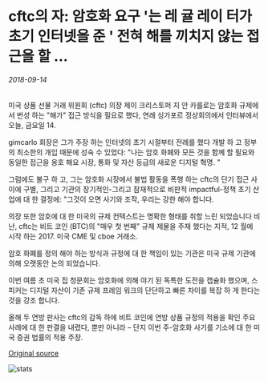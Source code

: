 # cftc의 자: 암호화 요구 '는 레 귤 레이 터가 초기 인터넷을 준 ' 전혀 해를 끼치지 않는 접근을 할 ...

###### 2018-09-14

미국 상품 선물 거래 위원회 (cftc) 의장 제이 크리스토퍼 지 안 카를로는 암호화 규제에서 번성 하는 "해가" 접근 방식을 필요로 했다, 연례 싱가포르 정상회의에서 인터뷰에서 오늘, 금요일 14.

gimcarlo 회장은 그가 주장 하는 인터넷의 초기 시절부터 전례를 했다 개발 하 고 정부의 최소한의 개입 때문에 성숙 수 있었다: "나는 암호 화폐와 모든 것을 함께 할 필요와 동일한 접근을 옹호 해요 시장, 통화 및 자산 등급의 새로운 디지털 혁명. "

그럼에도 불구 하 고, 그는 암호화 시장에서 불법 활동을 폭행 하는 cftc의 단기 접근 사이에 구별, 그리고 기관의 장기적인-그리고 잠재적으로 비판적 impactful-정책 초기 산업에 대 한 결정에: "그것이 오면 사기와 조작, 우리는 강한 해야 합니다.

의장 또한 암호에 대 한 미국의 규제 컨텍스트는 명확한 형태를 취할 느린 되었습니다 비난, cftc는 비트 코인 (BTC)의 "매우 첫 번째" 규제 제물을 주재 했다는 지적, 12 월에 시작 하는 2017. 미국 CME 및 cboe 거래소.

암호 화폐를 정의 해야 하는 방식과 규정에 대 한 책임이 있는 기관은 미국 규제 기관에 의해 오랫동안 논의 되었습니다.

이번 여름 초 미국 집 청문회는 암호화에 의해 야기 된 독특한 도전을 캡슐화 했으며, 스피커는 디지털 자산이 기존 규제 프레임 워크의 단단하고 빠른 차이를 복잡 하 게 한다는 것을 강조 합니다.

올해 두 연방 판사는 cftc의 감독 하에 비트 코인에 연방 상품 규정의 적용을 확인 주요 사례에 대 한 판결을 내렸다, 뿐만 아니라 – 단지 이번 주-암호화 사기를 기소에 대 한 미국 증권 법률의 적용 주장.

[Original source](https://cointelegraph.com/news/cftc-chair-crypto-needs-do-no-harm-approach-that-regulators-gave-the-early-internet)

![stats](https://c.statcounter.com/11760860/0/a89fa40b/1/ "stats")